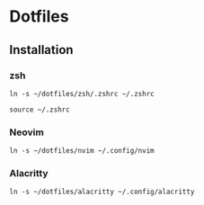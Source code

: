 # Dotfiles

## Installation

### zsh

`ln -s ~/dotfiles/zsh/.zshrc ~/.zshrc`

`source ~/.zshrc`

### Neovim

`ln -s ~/dotfiles/nvim ~/.config/nvim`

### Alacritty

`ln -s ~/dotfiles/alacritty ~/.config/alacritty`
